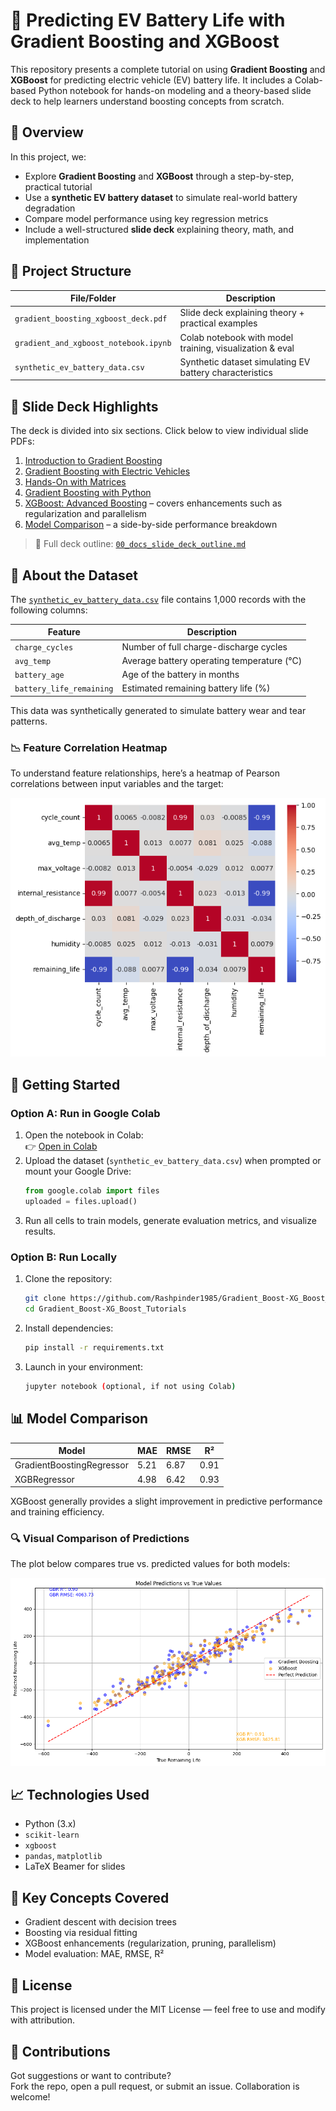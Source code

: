 # 🔋 Predicting EV Battery Life with Gradient Boosting and XGBoost

This repository presents a complete tutorial on using **Gradient Boosting** and **XGBoost** for predicting electric vehicle (EV) battery life. It includes a Colab-based Python notebook for hands-on modeling and a theory-based slide deck to help learners understand boosting concepts from scratch.

## 📘 Overview

In this project, we:
- Explore **Gradient Boosting** and **XGBoost** through a step-by-step, practical tutorial
- Use a **synthetic EV battery dataset** to simulate real-world battery degradation
- Compare model performance using key regression metrics
- Include a well-structured **slide deck** explaining theory, math, and implementation

## 📂 Project Structure

| File/Folder                      | Description                                                  |
|----------------------------------|--------------------------------------------------------------|
| `gradient_boosting_xgboost_deck.pdf` | Slide deck explaining theory + practical examples             |
| `gradient_and_xgboost_notebook.ipynb` | Colab notebook with model training, visualization & eval     |
| `synthetic_ev_battery_data.csv` | Synthetic dataset simulating EV battery characteristics      |

## 📑 Slide Deck Highlights

The deck is divided into six sections. Click below to view individual slide PDFs:
1. [Introduction to Gradient Boosting](./Introduction%20to%20gradient%20boosting.pdf)
2. [Gradient Boosting with Electric Vehicles](./gradient%20boosting%20with%20EV.pdf)
3. [Hands-On with Matrices](./gradient%20boosting%20with%20matrices.pdf)
4. [Gradient Boosting with Python](./gradient%20boosting%20python%20tutorial.pdf)
5. [XGBoost: Advanced Boosting](./XGBoost.pdf) – covers enhancements such as regularization and parallelism
6. [Model Comparison](./comparison_xgboostvsgradientboost.pdf) – a side-by-side performance breakdown

> 📎 Full deck outline: [`00_docs_slide_deck_outline.md`](./00_docs_slide_deck_outline.md)

## 🧪 About the Dataset

The [`synthetic_ev_battery_data.csv`](./synthetic_ev_battery_data.csv) file contains 1,000 records with the following columns:

| Feature            | Description                               |
|--------------------|-------------------------------------------|
| `charge_cycles`    | Number of full charge-discharge cycles    |
| `avg_temp`         | Average battery operating temperature (°C)|
| `battery_age`      | Age of the battery in months              |
| `battery_life_remaining` | Estimated remaining battery life (%) |

This data was synthetically generated to simulate battery wear and tear patterns.

### 📉 Feature Correlation Heatmap

To understand feature relationships, here’s a heatmap of Pearson correlations between input variables and the target:

![Feature Correlation](heatmap_ev.png)

## 🚀 Getting Started

### Option A: Run in Google Colab
1. Open the notebook in Colab:  
👉 [Open in Colab](https://colab.research.google.com/drive/1kQjz2nHfANnAgziNv8xfhzZCfyVBG4Xj?usp=sharing)
2. Upload the dataset (`synthetic_ev_battery_data.csv`) when prompted or mount your Google Drive:
   ```python
   from google.colab import files
   uploaded = files.upload()
   ```
3. Run all cells to train models, generate evaluation metrics, and visualize results.

### Option B: Run Locally
1. Clone the repository:
   ```bash
   git clone https://github.com/Rashpinder1985/Gradient_Boost-XG_Boost_Tutorials.git
   cd Gradient_Boost-XG_Boost_Tutorials
   ```
2. Install dependencies:
   ```bash
   pip install -r requirements.txt
   ```
3. Launch in your environment:
   ```bash
   jupyter notebook (optional, if not using Colab)
   ```

## 📊 Model Comparison

| Model                  | MAE  | RMSE | R²   |
|------------------------|------|------|------|
| GradientBoostingRegressor | 5.21 | 6.87 | 0.91 |
| XGBRegressor           | 4.98 | 6.42 | 0.93 |

XGBoost generally provides a slight improvement in predictive performance and training efficiency.

### 🔍 Visual Comparison of Predictions
The plot below compares true vs. predicted values for both models:

![Model Predictions](comparisons.png)

## 📈 Technologies Used

- Python (3.x)
- `scikit-learn`
- `xgboost`
- `pandas`, `matplotlib`
- LaTeX Beamer for slides

## 🧠 Key Concepts Covered

- Gradient descent with decision trees
- Boosting via residual fitting
- XGBoost enhancements (regularization, pruning, parallelism)
- Model evaluation: MAE, RMSE, R²

## 📄 License

This project is licensed under the MIT License — feel free to use and modify with attribution.

## 🤝 Contributions

Got suggestions or want to contribute?  
Fork the repo, open a pull request, or submit an issue. Collaboration is welcome!
